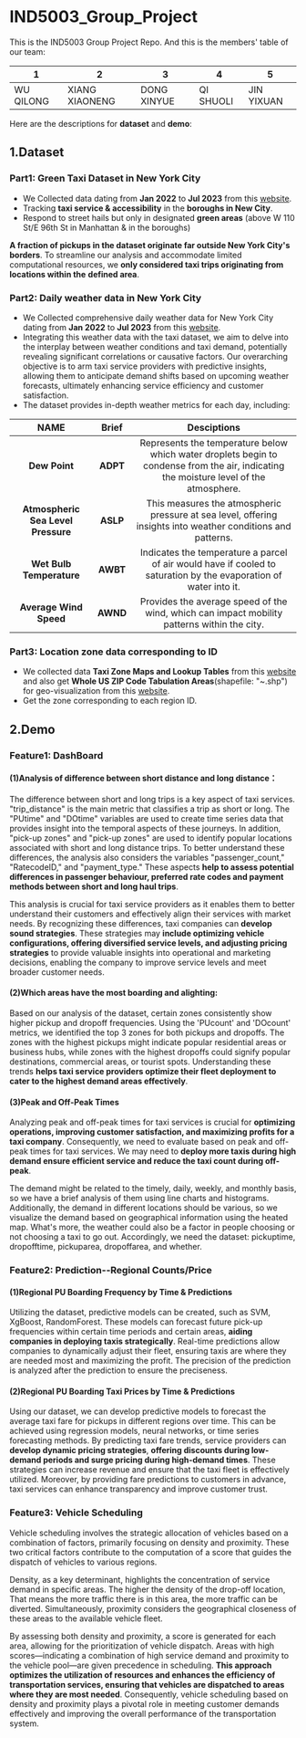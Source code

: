 # IND5003_Group_Project

This is the IND5003 Group Project Repo. And this is the members' table of our team:

| 1         | 2              | 3           | 4         | 5          |
| --------- | -------------- | ----------- | --------- | ---------- |
| WU QILONG | XIANG XIAONENG | DONG XINYUE | QI SHUOLI | JIN YIXUAN |

Here are the descriptions for **dataset** and **demo**:





## 1.Dataset

### Part1: Green Taxi Dataset in New York City

- We Collected data dating from **Jan 2022** to **Jul 2023** from this [website](https://www.nyc.gov/site/tlc/businesses/green-cab.page).
- Tracking **taxi service & accessibility** in the **boroughs in New City**.
- Respond to street hails but only in designated **green areas** (above W 110 St/E 96th St in Manhattan & in the boroughs)

**A fraction of pickups in the dataset originate far outside New York City's** **borders**. To streamline our analysis and accommodate limited computational resources, we **only considered taxi trips originating from locations within the** **defined area**.



### Part2: Daily weather data in New York City

- We Collected comprehensive daily weather data for New York City dating from **Jan 2022** to **Jul 2023** from this [website](https://www.ncei.noaa.gov/access/search/index).
- Integrating this weather data with the taxi dataset, we aim to delve into the interplay between weather conditions and taxi demand, potentially revealing significant correlations or causative factors. Our overarching objective is to arm taxi service providers with predictive insights, allowing them to anticipate demand shifts based on upcoming weather forecasts, ultimately enhancing service efficiency and customer satisfaction.
- The dataset provides in-depth weather metrics for each day, including:

|                NAME                |  Brief   |                         Desciptions                          |
| :--------------------------------: | :------: | :----------------------------------------------------------: |
|           **Dew Point**            | **ADPT** | Represents the temperature below which water droplets begin to condense from the air, indicating the moisture level of the atmosphere. |
| **Atmospheric Sea Level Pressure** | **ASLP** | This measures the atmospheric pressure at sea level, offering insights into weather conditions and patterns. |
|      **Wet Bulb Temperature**      | **AWBT** | Indicates the temperature a parcel of air would have if cooled to saturation by the evaporation of water into it. |
|       **Average Wind Speed**       | **AWND** | Provides the average speed of the wind, which can impact mobility patterns within the city. |



### Part3: Location zone data corresponding to ID

- We collected data **Taxi Zone Maps and Lookup Tables** from this [website](https://www.nyc.gov/site/tlc/about/tlc-trip-record-data.page) and also get **Whole US ZIP Code Tabulation Areas**(shapefile: "~.shp") for geo-visualization from this [website](https://www.census.gov/cgi-bin/geo/shapefiles/index.php?year=2022&layergroup=ZIP+Code+Tabulation+Areas).
- Get the zone corresponding to each region ID.





## 2.Demo

### Feature1: DashBoard

#### (1)Analysis of difference between short distance and long distance：
The difference between short and long trips is a key aspect of taxi services. "trip_distance" is the main metric that classifies a trip as short or long. The "PUtime" and "DOtime" variables are used to create time series data that provides insight into the temporal aspects of these journeys. In addition, "pick-up zones" and "pick-up zones" are used to identify popular locations associated with short and long distance trips. To better understand these differences, the analysis also considers the variables "passenger_count," "RatecodeID," and "payment_type." These aspects **help to assess potential differences in passenger behaviour, preferred rate codes and payment methods between short and long haul trips**.

This analysis is crucial for taxi service providers as it enables them to better understand their customers and effectively align their services with market needs. By recognizing these differences, taxi companies can **develop sound strategies**. These strategies may **include optimizing vehicle configurations, offering diversified service levels, and adjusting pricing strategies** to provide valuable insights into operational and marketing decisions, enabling the company to improve service levels and meet broader customer needs.

#### (2)Which areas have the most boarding and alighting:

Based on our analysis of the dataset, certain zones consistently show higher pickup and dropoff frequencies. Using the 'PUcount' and 'DOcount' metrics, we identified the top 3 zones for both pickups and dropoffs. The zones with the highest pickups might indicate popular residential areas or business hubs, while zones with the highest dropoffs could signify popular destinations, commercial areas, or tourist spots. Understanding these trends **helps taxi service providers optimize their fleet deployment to cater to the highest demand areas effectively**.

#### (3)Peak and Off-Peak Times
Analyzing peak and off-peak times for taxi services is crucial for **optimizing operations, improving customer satisfaction, and maximizing profits for a taxi company**. Consequently, we need to evaluate based on peak and off-peak times for taxi services. We may need to **deploy more taxis during high demand ensure efficient service and reduce the taxi count during off-peak**. 

The demand might be related to the timely, daily, weekly, and monthly basis, so we have a brief analysis of them using line charts and histograms. Additionally, the demand in different locations should be various, so we visualize the demand based on geographical information using the heated map. What's more, the weather could also be a factor in people choosing or not choosing a taxi to go out. Accordingly, we need the dataset: pickuptime, dropofftime, pickuparea, dropoffarea, and whether.



### Feature2: Prediction--Regional Counts/Price

#### (1)Regional PU Boarding Frequency by Time & Predictions

Utilizing the dataset, predictive models can be created, such as SVM, XgBoost, RandomForest. These models can forecast future pick-up frequencies within certain time periods and certain areas, **aiding companies in deploying taxis strategically**. Real-time predictions allow companies to dynamically adjust their fleet, ensuring taxis are where they are needed most and maximizing the profit. The precision of the prediction is analyzed after the prediction to ensure the preciseness.

#### (2)Regional PU Boarding Taxi Prices by Time & Predictions

Using our dataset, we can develop predictive models to forecast the average taxi fare for pickups in different regions over time. This can be achieved using regression models, neural networks, or time series forecasting methods. By predicting taxi fare trends, service providers can **develop dynamic pricing strategies**, **offering discounts during low-demand periods and surge pricing during high-demand times**. These strategies can increase revenue and ensure that the taxi fleet is effectively utilized. Moreover, by providing fare predictions to customers in advance, taxi services can enhance transparency and improve customer trust.



### Feature3: Vehicle Scheduling

Vehicle scheduling involves the strategic allocation of vehicles based on a combination of factors,  primarily focusing on density and proximity. These two critical factors contribute to the computation of a score that  guides the dispatch of vehicles to various regions.

Density, as a key determinant, highlights the concentration of service demand in specific areas. The higher the density of the drop-off location, That means the more traffic there is in this area, the more traffic can be diverted. Simultaneously, proximity considers the geographical closeness of these areas to the available vehicle fleet.

By assessing both density and proximity, a score is generated for each area, allowing for the prioritization of vehicle dispatch. Areas with high scores—indicating a combination of high service demand and proximity to the vehicle pool—are given precedence in scheduling. **This approach optimizes the utilization  of resources and enhances the efficiency of transportation services, ensuring that vehicles are dispatched to areas where they are most needed**. Consequently, vehicle scheduling based on density and proximity plays a pivotal role in meeting customer demands effectively and  improving the overall performance of the transportation system.
